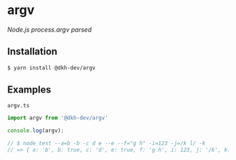 # argv

_Node.js process.argv parsed_

## Installation

````bash
$ yarn install @dkh-dev/argv
````

## Examples

`argv.ts`

```javascript
import argv from '@dkh-dev/argv'

console.log(argv);

// $ node test --a=b -b -c d e --e --f="g h" -i=123 -j=/k l/ -k
// => { a: 'b', b: true, c: 'd', e: true, f: 'g h', i: 123, j: '/k', k: true }
```
